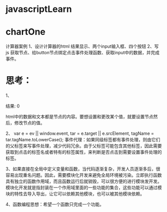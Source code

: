 # javascriptLearn

# chartOne
计算器案例
1、设计计算器的html
    结果显示、两个input输入框、四个按钮
2、写js
    获取节点、给button节点绑定点击事件处理函数、获取input中的数据，并完成事件。

# 思考：
1、<p>结果: <span class="result">0</span></p>
    html中的数据和文本都是节点的内容。要想设置和更改某个值，就要设置节点然后，修改节点的值。

2、  var e = ev || window.event,
        tar = e.target || e.srcElement,
        tagName = tar.tagName.toLowerCase();
    事件代理：如果同级标签都有事件处理，则由它们的父标签来写事件处理，减少代码冗余。由于父标签可能包含其他标签，因此需要获取到点击的标签名或者特有的标签属性，来判断是否点击到需要设置事件处理的标签。

3、如果直接在全局中定义变量和函数，当代码逐渐复杂，开发人员逐渐多后，很容易出现重名问题。因此，需要模块化开发来避免全局环境被污染。立即执行函数具有独立的函数作用域，而且函数运行后就销毁，可以很方便的进行模块发开发。模块化开发就是指封装在一个作用域里面的一些功能的集合，这些功能可以通过模块的特性去导入导出，让它可以依赖其他模块，也可以被其他模块依赖。

4、函数编程思想：希望一个函数只完成一个功能。